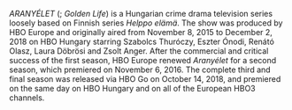 _ARANYÉLET_ (; _Golden Life_) is a Hungarian crime drama television series loosely based on Finnish series _Helppo elämä_. The show was produced by HBO Europe and originally aired from November 8, 2015 to December 2, 2018 on HBO Hungary starring Szabolcs Thuróczy, Eszter Ónodi, Renátó Olasz, Laura Döbrösi and Zsolt Anger. After the commercial and critical success of the first season, HBO Europe renewed _Aranyélet_ for a second season, which premiered on November 6, 2016. The complete third and final season was released via HBO Go on October 14, 2018, and premiered on the same day on HBO Hungary and on all of the European HBO3 channels.
